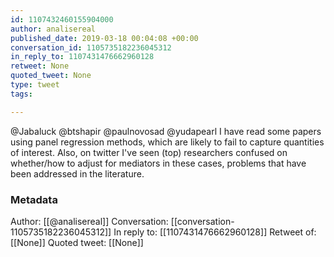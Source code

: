 ```yaml
---
id: 1107432460155904000
author: analisereal
published_date: 2019-03-18 00:04:08 +00:00
conversation_id: 1105735182236045312
in_reply_to: 1107431476662960128
retweet: None
quoted_tweet: None
type: tweet
tags:

---
```


@Jabaluck @btshapir @paulnovosad @yudapearl I have read some papers using panel regression methods, which are likely to fail to capture quantities of interest. Also, on twitter I've seen (top) researchers confused on whether/how to adjust for mediators in these cases, problems that have been addressed in the literature.

### Metadata

Author: [[@analisereal]]
Conversation: [[conversation-1105735182236045312]]
In reply to: [[1107431476662960128]]
Retweet of: [[None]]
Quoted tweet: [[None]]

